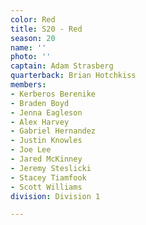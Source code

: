 ```yaml
---
color: Red
title: S20 - Red
season: 20
name: ''
photo: ''
captain: Adam Strasberg
quarterback: Brian Hotchkiss
members:
- Kerberos Berenike
- Braden Boyd
- Jenna Eagleson
- Alex Harvey
- Gabriel Hernandez
- Justin Knowles
- Joe Lee
- Jared McKinney
- Jeremy Steslicki
- Stacey Tiamfook
- Scott Williams
division: Division 1

---
```

